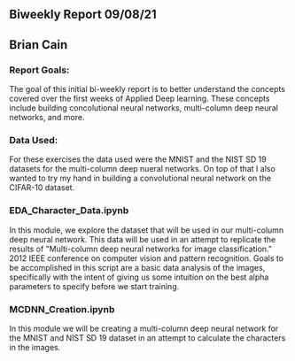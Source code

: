 ## Biweekly Report 09/08/21

## Brian Cain 

### Report Goals:
The goal of this initial bi-weekly report is to better understand the concepts covered over the first weeks of Applied Deep learning. These concepts include building concolutional neural networks, multi-column deep neural networks, and more. 

### Data Used:
For these exercises the data used were the MNIST and the NIST SD 19 datasets for the multi-column deep nueral networks. On top of that I also wanted to try my hand in building a convolutional neural network on the CIFAR-10 dataset.  

### EDA_Character_Data.ipynb
In this module, we explore the dataset that will be used in our multi-column deep neural network. This data will be used in an attempt to replicate the results of  "Multi-column  deep  neural  networks  for  image  classification."  2012  IEEE  conference  on  computer  vision  and pattern recognition. Goals to be accomplished in this script are a basic data analysis of the images, specifically with the intent of giving us some intuition on the best alpha parameters to specify before we start training. 

### MCDNN_Creation.ipynb
In this module we will be creating a multi-column deep neural network for the MNIST and NIST SD 19 dataset in an attempt to calculate the characters in the images. 
